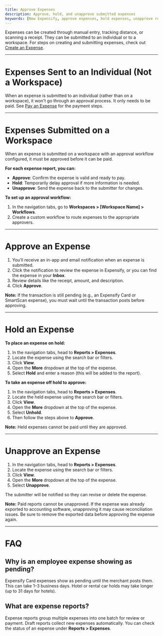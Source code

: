 ```yaml
---
title: Approve Expenses
description: Approve, hold, and unapprove submitted expenses
keywords: [New Expensify, approve expenses, hold expenses, unapprove report, workspace approval workflow, expense approval, reimburse expenses, pending expense, Expensify Card, expense status, expense settings]
---
```


Expenses can be created through manual entry, tracking distance, or scanning a receipt. They can be submitted to an individual or to a workspace. For steps on creating and submitting expenses, check out [Create an Expense](https://help.expensify.com/articles/new-expensify/expenses-and-payments/Create-an-expense).

---

# Expenses Sent to an Individual (Not a Workspace)

When an expense is submitted to an individual (rather than on a workspace), it won't go through an approval process. It only needs to be paid. See [Pay an Expense](https://help.expensify.com/articles/new-expensify/expenses-and-payments/Pay-an-expense) for the payment steps.

---

# Expenses Submitted on a Workspace

When an expense is submitted on a workspace with an approval workflow configured, it must be approved before it can be paid.

**For each expense report, you can:**

- **Approve**: Confirm the expense is valid and ready to pay.
- **Hold**: Temporarily delay approval if more information is needed.
- **Unapprove**: Send the expense back to the submitter for changes.

**To set up an approval workflow:**

1. In the navigation tabs, go to **Workspaces > [Workspace Name] > Workflows**.
2. Create a custom workflow to route expenses to the appropriate approvers.

---

# Approve an Expense

1. You’ll receive an in-app and email notification when an expense is submitted.
2. Click the notification to review the expense in Expensify, or you can find the expense in your **Inbox**.
3. Review details like the receipt, amount, and description.
4. Click **Approve**.

**Note:** If the transaction is still pending (e.g., an Expensify Card or SmartScan expense), you must wait until the transaction posts before approving.

---

# Hold an Expense

**To place an expense on hold:**

1. In the navigation tabs, head to **Reports > Expenses**.
2. Locate the expense using the search bar or filters.
3. Click **View**.
4. Open the **More** dropdown at the top of the expense.
5. Select **Hold** and enter a reason (this will be added to the report).

**To take an expense off hold to approve:**

1. In the navigation tabs, head to **Reports > Expenses**.
2. Locate the held expense using the search bar or filters.
3. Click **View**.
4. Open the **More** dropdown at the top of the expense.
5. Select **Unhold**.
6. Then follow the steps above to **Approve**.

**Note:** Held expenses cannot be paid until they are approved.

---

# Unapprove an Expense

1. In the navigation tabs, head to **Reports > Expenses**.
2. Locate the expense using the search bar or filters.
3. Click **View**.
4. Open the **More** dropdown at the top of the expense.
5. Select **Unapprove**.

The submitter will be notified so they can revise or delete the expense.

**Note:** Paid reports cannot be unapproved. If the expense was already exported to accounting software, unapproving it may cause reconciliation issues. Be sure to remove the exported data before approving the expense again.

---

# FAQ

## Why is an employee expense showing as pending?
Expensify Card expenses show as pending until the merchant posts them. This can take 1–3 business days. Hotel or rental car holds may take longer (up to 31 days for hotels).

## What are expense reports?
Expense reports group multiple expenses into one batch for review or payment. Draft reports collect new expenses automatically. You can check the status of an expense under **Reports > Expenses**.

